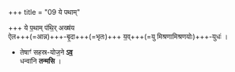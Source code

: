 +++
title = "09 ये पथाम्"

+++
ये प॒थाम् प॑थि॒र् अख्ष॑य  
ऐल+++(=आन्न)+++-बृ॒दा+++(=भृतः)+++ य॒व्+++(=यु मिश्रणामिश्रणयोः)+++-युधः॑ ।   
- तेषाꣳ॑ सहस्र-योज॒ने **ऽव॒**  
धन्वा॑नि **तन्मसि** ।